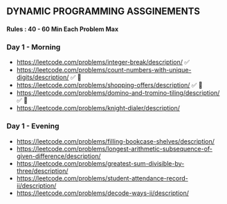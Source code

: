 ## DYNAMIC PROGRAMMING ASSGINEMENTS

#### Rules : 40 - 60 Min Each Problem Max

### Day 1 - Morning
- https://leetcode.com/problems/integer-break/description/ ✅ 
- https://leetcode.com/problems/count-numbers-with-unique-digits/description/ ✅ 🔄
- https://leetcode.com/problems/shopping-offers/description/ ✅ 🔄
- https://leetcode.com/problems/domino-and-tromino-tiling/description/ ✅ 🔄
- https://leetcode.com/problems/knight-dialer/description/

### Day 1 - Evening
- https://leetcode.com/problems/filling-bookcase-shelves/description/
- https://leetcode.com/problems/longest-arithmetic-subsequence-of-given-difference/description/
- https://leetcode.com/problems/greatest-sum-divisible-by-three/description/
- https://leetcode.com/problems/student-attendance-record-ii/description/
- https://leetcode.com/problems/decode-ways-ii/description/
